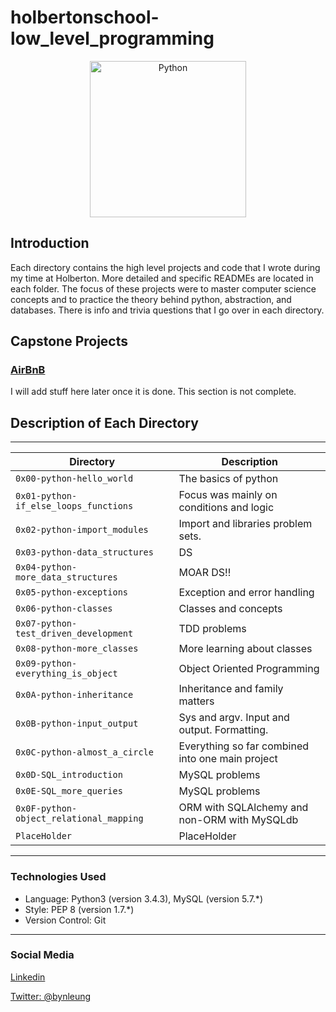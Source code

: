 # holbertonschool-low_level_programming

<p align="center">
  
  <img alt="Python" title="Python" src="https://upload.wikimedia.org/wikipedia/commons/thumb/f/f8/Python_logo_and_wordmark.svg/2000px-Python_logo_and_wordmark.svg.png" width="250">

</p>

## Introduction


Each directory contains the high level projects and code that I wrote during my time at Holberton. More detailed and specific READMEs are located in each folder. The focus of these projects were to master computer science concepts and to practice the theory behind python, abstraction, and databases. There is info and trivia questions that I go over in each directory.

## Capstone Projects  

### <a href="https://github.com/byn3/printf">AirBnB</a>  

I will add stuff here later once it is done. This section is not complete.



## Description of Each Directory  
___  
|           Directory           | Description
|--------------------------------------------------|----------------------------------------------|
| `0x00-python-hello_world` | The basics of python |
| `0x01-python-if_else_loops_functions` | Focus was mainly on conditions and logic |
| `0x02-python-import_modules`| Import and libraries problem sets. |
| `0x03-python-data_structures` | DS |
| `0x04-python-more_data_structures` | MOAR DS!! |
| `0x05-python-exceptions` | Exception and error handling |
| `0x06-python-classes` | Classes and concepts |
| `0x07-python-test_driven_development` | TDD problems |
| `0x08-python-more_classes` | More learning about classes |
| `0x09-python-everything_is_object` | Object Oriented Programming |
| `0x0A-python-inheritance` | Inheritance and family matters |
| `0x0B-python-input_output` | Sys and argv. Input and output. Formatting. |
| `0x0C-python-almost_a_circle	` | Everything so far combined into one main project |
| `0x0D-SQL_introduction` | MySQL problems |
| `0x0E-SQL_more_queries` | MySQL problems |
| `0x0F-python-object_relational_mapping` | ORM with SQLAlchemy and non-ORM with MySQLdb  |
| `PlaceHolder` | PlaceHolder |

___  

### Technologies Used

* Language: Python3 (version 3.4.3), MySQL (version 5.7.*)
* Style: PEP 8 (version 1.7.*)
* Version Control: Git

---

### Social Media

[Linkedin](https://www.linkedin.com/in/bryanleung92/)

[Twitter: @bynleung](https://twitter.com/BynLeung)

